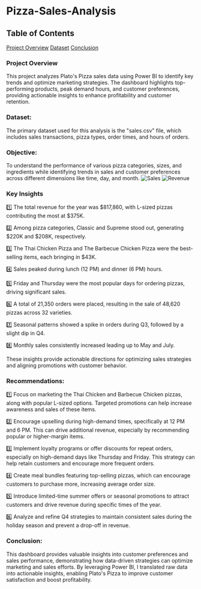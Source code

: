 # Pizza-Sales-Analysis

## Table of Contents
 [Project Overview](#project-overview) [Dataset](#dataset) [Conclusion](#conclusion)

 ### Project Overview
This project analyzes Plato's Pizza sales data using Power BI to identify key trends and optimize marketing strategies. The dashboard highlights top-performing products, peak demand hours, and customer preferences, providing actionable insights to enhance profitability and customer retention.

### Dataset:
The primary dataset used for this analysis is the "sales.csv" file, which includes sales transactions, pizza types, order times, and hours of orders.

### Objective:
To understand the performance of various pizza categories, sizes, and ingredients while identifying trends in sales and customer preferences across different dimensions like time, day, and month.
![Sales](https://github.com/user-attachments/assets/ad45b285-37d0-4138-8667-6699757cc686)
![Revenue](https://github.com/user-attachments/assets/65d7fad3-bdba-4ddf-b9c6-ee4a8d51a3b8)



### Key Insights

1️⃣ The total revenue for the year was $817,860, with L-sized pizzas contributing the most at $375K.

2️⃣ Among pizza categories, Classic and Supreme stood out, generating $220K and $208K, respectively.

3️⃣ The Thai Chicken Pizza and The Barbecue Chicken Pizza were the best-selling items, each bringing in $43K.

4️⃣ Sales peaked during lunch (12 PM) and dinner (6 PM) hours.

5️⃣ Friday and Thursday were the most popular days for ordering pizzas, driving significant sales.

6️⃣ A total of 21,350 orders were placed, resulting in the sale of 48,620 pizzas across 32 varieties.

7️⃣ Seasonal patterns showed a spike in orders during Q3, followed by a slight dip in Q4.

8️⃣ Monthly sales consistently increased leading up to May and July.

These insights provide actionable directions for optimizing sales strategies and aligning promotions with customer behavior.


### Recommendations:

1️⃣ Focus on marketing the Thai Chicken and Barbecue Chicken pizzas, along with popular L-sized options. Targeted promotions can help increase awareness and sales of these items.

2️⃣ Encourage upselling during high-demand times, specifically at 12 PM and 6 PM. This can drive additional revenue, especially by recommending popular or higher-margin items.

3️⃣ Implement loyalty programs or offer discounts for repeat orders, especially on high-demand days like Thursday and Friday. This strategy can help retain customers and encourage more frequent orders.

4️⃣ Create meal bundles featuring top-selling pizzas, which can encourage customers to purchase more, increasing average order size.

5️⃣ Introduce limited-time summer offers or seasonal promotions to attract customers and drive revenue during specific times of the year.

6️⃣ Analyze and refine Q4 strategies to maintain consistent sales during the holiday season and prevent a drop-off in revenue.

### Conclusion:

This dashboard provides valuable insights into customer preferences and sales performance, demonstrating how data-driven strategies can optimize marketing and sales efforts. By leveraging Power BI, I translated raw data into actionable insights, enabling Plato's Pizza to improve customer satisfaction and boost profitability.
